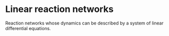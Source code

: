 # Linear reaction networks
Reaction networks whose dynamics can be described by a system of linear differential equations.
